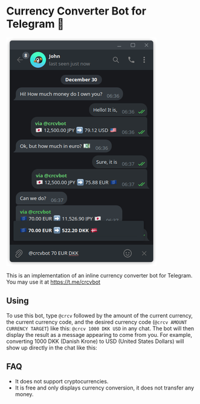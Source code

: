 # Currency Converter Bot for Telegram 💸

![Example](img/img.png)

This is an implementation of an inline currency converter bot for Telegram. You may use it at https://t.me/crcvbot

## Using

To use this bot, type `@crcv` followed by the amount of the current currency, the current currency code, and the desired currency code (`@crcv AMOUNT CURRENCY TARGET`) like this: `@crcv 1000 DKK USD` in any chat. The bot will then display the result as a message appearing to come from you. For example, converting 1000 DKK (Danish Krone) to USD (United States Dollars) will show up directly in the chat like this:

## FAQ

- It does not support cryptocurrencies.
- It is free and only displays currency conversion, it does not transfer any money.
